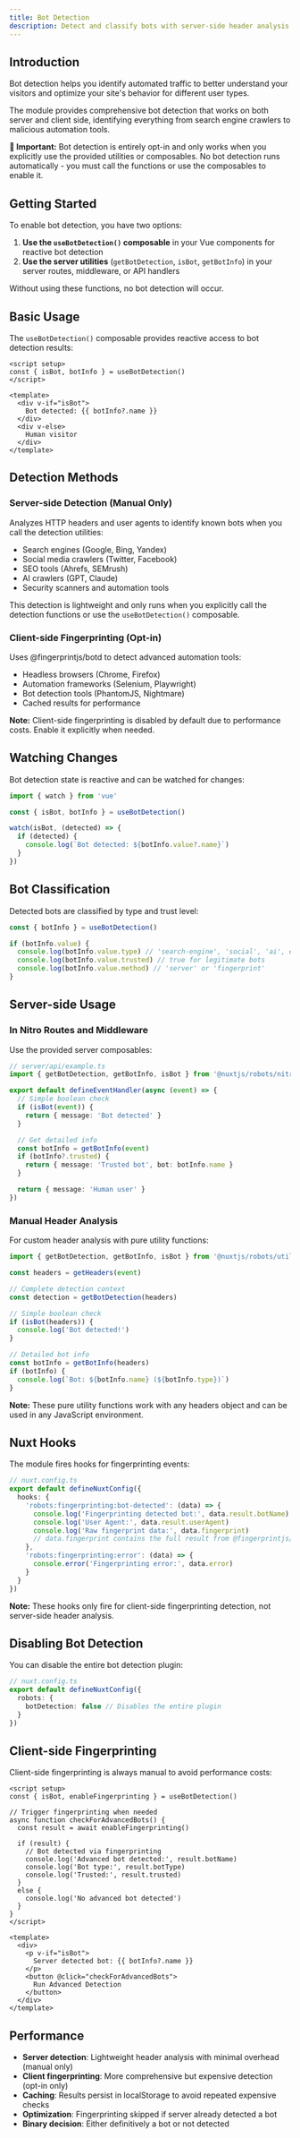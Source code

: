 ```yaml
---
title: Bot Detection
description: Detect and classify bots with server-side header analysis and client-side browser fingerprinting.
---
```


## Introduction

Bot detection helps you identify automated traffic to better understand your visitors and optimize your site's behavior for different user types.

The module provides comprehensive bot detection that works on both server and client side, identifying everything from search engine crawlers to malicious automation tools.

**🔔 Important:** Bot detection is entirely opt-in and only works when you explicitly use the provided utilities or composables. No bot detection runs automatically - you must call the functions or use the composables to enable it.

## Getting Started

To enable bot detection, you have two options:

1. **Use the `useBotDetection()` composable** in your Vue components for reactive bot detection
2. **Use the server utilities** (`getBotDetection`, `isBot`, `getBotInfo`) in your server routes, middleware, or API handlers

Without using these functions, no bot detection will occur.

## Basic Usage

The `useBotDetection()` composable provides reactive access to bot detection results:

```vue
<script setup>
const { isBot, botInfo } = useBotDetection()
</script>

<template>
  <div v-if="isBot">
    Bot detected: {{ botInfo?.name }}
  </div>
  <div v-else>
    Human visitor
  </div>
</template>
```

## Detection Methods

### Server-side Detection (Manual Only)

Analyzes HTTP headers and user agents to identify known bots when you call the detection utilities:

- Search engines (Google, Bing, Yandex)
- Social media crawlers (Twitter, Facebook)
- SEO tools (Ahrefs, SEMrush)
- AI crawlers (GPT, Claude)
- Security scanners and automation tools

This detection is lightweight and only runs when you explicitly call the detection functions or use the `useBotDetection()` composable.

### Client-side Fingerprinting (Opt-in)

Uses @fingerprintjs/botd to detect advanced automation tools:

- Headless browsers (Chrome, Firefox)
- Automation frameworks (Selenium, Playwright)
- Bot detection tools (PhantomJS, Nightmare)
- Cached results for performance

**Note:** Client-side fingerprinting is disabled by default due to performance costs. Enable it explicitly when needed.

## Watching Changes

Bot detection state is reactive and can be watched for changes:

```ts
import { watch } from 'vue'

const { isBot, botInfo } = useBotDetection()

watch(isBot, (detected) => {
  if (detected) {
    console.log(`Bot detected: ${botInfo.value?.name}`)
  }
})
```

## Bot Classification

Detected bots are classified by type and trust level:

```ts
const { botInfo } = useBotDetection()

if (botInfo.value) {
  console.log(botInfo.value.type) // 'search-engine', 'social', 'ai', etc.
  console.log(botInfo.value.trusted) // true for legitimate bots
  console.log(botInfo.value.method) // 'server' or 'fingerprint'
}
```

## Server-side Usage

### In Nitro Routes and Middleware

Use the provided server composables:

```ts
// server/api/example.ts
import { getBotDetection, getBotInfo, isBot } from '@nuxtjs/robots/nitro'

export default defineEventHandler(async (event) => {
  // Simple boolean check
  if (isBot(event)) {
    return { message: 'Bot detected' }
  }

  // Get detailed info
  const botInfo = getBotInfo(event)
  if (botInfo?.trusted) {
    return { message: 'Trusted bot', bot: botInfo.name }
  }

  return { message: 'Human user' }
})
```

### Manual Header Analysis

For custom header analysis with pure utility functions:

```ts
import { getBotDetection, getBotInfo, isBot } from '@nuxtjs/robots/util'

const headers = getHeaders(event)

// Complete detection context
const detection = getBotDetection(headers)

// Simple boolean check
if (isBot(headers)) {
  console.log('Bot detected!')
}

// Detailed bot info
const botInfo = getBotInfo(headers)
if (botInfo) {
  console.log(`Bot: ${botInfo.name} (${botInfo.type})`)
}
```

**Note:** These pure utility functions work with any headers object and can be used in any JavaScript environment.

## Nuxt Hooks

The module fires hooks for fingerprinting events:

```ts
// nuxt.config.ts
export default defineNuxtConfig({
  hooks: {
    'robots:fingerprinting:bot-detected': (data) => {
      console.log('Fingerprinting detected bot:', data.result.botName)
      console.log('User Agent:', data.result.userAgent)
      console.log('Raw fingerprint data:', data.fingerprint)
      // data.fingerprint contains the full result from @fingerprintjs/botd
    },
    'robots:fingerprinting:error': (data) => {
      console.error('Fingerprinting error:', data.error)
    }
  }
})
```

**Note:** These hooks only fire for client-side fingerprinting detection, not server-side header analysis.

## Disabling Bot Detection

You can disable the entire bot detection plugin:

```ts
// nuxt.config.ts
export default defineNuxtConfig({
  robots: {
    botDetection: false // Disables the entire plugin
  }
})
```

## Client-side Fingerprinting

Client-side fingerprinting is always manual to avoid performance costs:

```vue
<script setup>
const { isBot, enableFingerprinting } = useBotDetection()

// Trigger fingerprinting when needed
async function checkForAdvancedBots() {
  const result = await enableFingerprinting()

  if (result) {
    // Bot detected via fingerprinting
    console.log('Advanced bot detected:', result.botName)
    console.log('Bot type:', result.botType)
    console.log('Trusted:', result.trusted)
  }
  else {
    console.log('No advanced bot detected')
  }
}
</script>

<template>
  <div>
    <p v-if="isBot">
      Server detected bot: {{ botInfo?.name }}
    </p>
    <button @click="checkForAdvancedBots">
      Run Advanced Detection
    </button>
  </div>
</template>
```

## Performance

- **Server detection**: Lightweight header analysis with minimal overhead (manual only)
- **Client fingerprinting**: More comprehensive but expensive detection (opt-in only)
- **Caching**: Results persist in localStorage to avoid repeated expensive checks
- **Optimization**: Fingerprinting skipped if server already detected a bot
- **Binary decision**: Either definitively a bot or not detected
